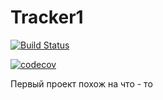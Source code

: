 # Tracker1

[![Build Status](https://travis-ci.org/Sekator778/Tracker1.svg?branch=master)](https://travis-ci.org/Sekator778/Tracker1)

[![codecov](https://codecov.io/gh/Sekator778/Tracker1/branch/master/graph/badge.svg)](https://codecov.io/gh/Sekator778/Tracker1)

Первый проект похож на что - то